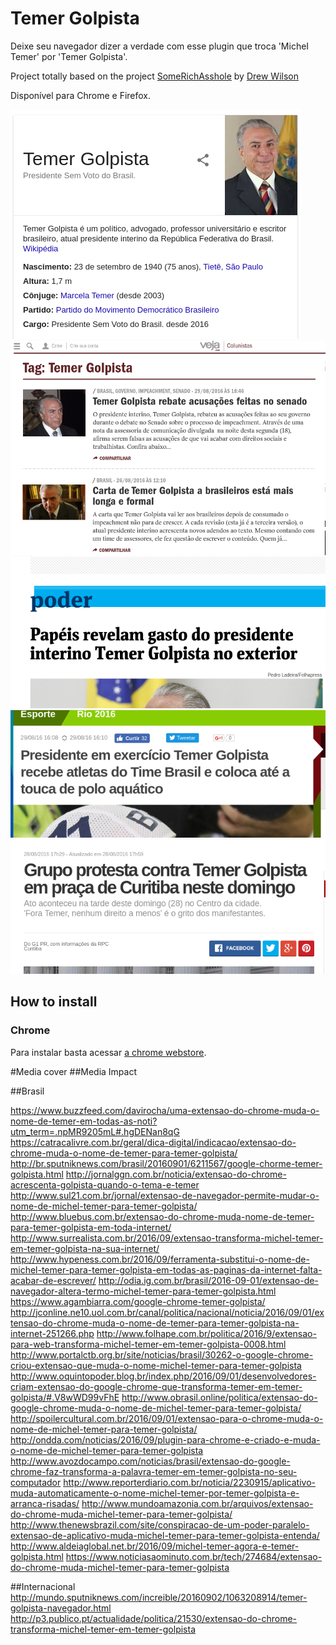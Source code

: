 Temer Golpista
=============

 Deixe seu navegador dizer a verdade com esse plugin que troca 'MicheI Temer' por 'Temer Golpista'.

Project totally based on the project [SomeRichAsshole](https://github.com/drewrwilson/SomeRichAsshole) by [Drew Wilson](https://github.com/drewrwilson)

Disponível para Chrome e Firefox.

![Screenshot2](/screenshots/screenshot-temer-golpista5.png)
![Screenshot1](/screenshots/screenshot-temer-golpista1.png)
![Screenshot2](/screenshots/screenshot-temer-golpista2.png)
![Screenshot2](/screenshots/screenshot-temer-golpista3.png)
![Screenshot2](/screenshots/screenshot-temer-golpista4.png)


## How to install

### Chrome

Para instalar basta acessar [a chrome webstore](https://chrome.google.com/webstore/detail/temer-golpista/dompoccllcaliphengbfbjihlnjnohae?hl=pt-BR).


#Media cover
##Media Impact

##Brasil

https://www.buzzfeed.com/davirocha/uma-extensao-do-chrome-muda-o-nome-de-temer-em-todas-as-noti?utm_term=.npMR9205mL#.hgDENan8qG
https://catracalivre.com.br/geral/dica-digital/indicacao/extensao-do-chrome-muda-o-nome-de-temer-para-temer-golpista/
http://br.sputniknews.com/brasil/20160901/6211567/google-chorme-temer-golpista.html
http://jornalggn.com.br/noticia/extensao-do-chrome-acrescenta-golpista-quando-o-tema-e-temer
http://www.sul21.com.br/jornal/extensao-de-navegador-permite-mudar-o-nome-de-michel-temer-para-temer-golpista/
http://www.bluebus.com.br/extensao-do-chrome-muda-nome-de-temer-para-temer-golpista-em-toda-internet/
http://www.surrealista.com.br/2016/09/extensao-transforma-michel-temer-em-temer-golpista-na-sua-internet/
http://www.hypeness.com.br/2016/09/ferramenta-substitui-o-nome-de-michel-temer-para-temer-golpista-em-todas-as-paginas-da-internet-falta-acabar-de-escrever/
http://odia.ig.com.br/brasil/2016-09-01/extensao-de-navegador-altera-termo-michel-temer-para-temer-golpista.html
https://www.agambiarra.com/google-chrome-temer-golpista/
http://jconline.ne10.uol.com.br/canal/politica/nacional/noticia/2016/09/01/extensao-do-chrome-muda-o-nome-de-temer-para-temer-golpista-na-internet-251266.php
http://www.folhape.com.br/politica/2016/9/extensao-para-web-transforma-michel-temer-em-temer-golpista-0008.html
http://www.portalctb.org.br/site/noticias/brasil/30262-o-google-chrome-criou-extensao-que-muda-o-nome-michel-temer-para-temer-golpista
http://www.oquintopoder.blog.br/index.php/2016/09/01/desenvolvedores-criam-extensao-do-google-chrome-que-transforma-temer-em-temer-golpista/#.V8wWD99vFhE
http://www.obrasil.online/politica/extensao-do-google-chrome-muda-o-nome-de-michel-temer-para-temer-golpista/
http://spoilercultural.com.br/2016/09/01/extensao-para-o-chrome-muda-o-nome-de-michel-temer-para-temer-golpista/
http://ondda.com/noticias/2016/09/plugin-para-chrome-e-criado-e-muda-o-nome-de-michel-temer-para-temer-golpista
http://www.avozdocampo.com/noticias/brasil/extensao-do-google-chrome-faz-transforma-a-palavra-temer-em-temer-golpista-no-seu-computador
http://www.reporterdiario.com.br/noticia/2230915/aplicativo-muda-automaticamente-o-nome-michel-temer-por-temer-golpista-e-arranca-risadas/
http://www.mundoamazonia.com.br/arquivos/extensao-do-chrome-muda-michel-temer-para-temer-golpista/
http://www.thenewsbrazil.com/site/conspiracao-de-um-poder-paralelo-extensao-de-aplicativo-muda-michel-temer-para-temer-golpista-entenda/
http://www.aldeiaglobal.net.br/2016/09/michel-temer-agora-e-temer-golpista.html
https://www.noticiasaominuto.com.br/tech/274684/extensao-do-chrome-muda-michel-temer-para-temer-golpista

##Internacional
http://mundo.sputniknews.com/increible/20160902/1063208914/temer-golpista-navegador.html
http://p3.publico.pt/actualidade/politica/21530/extensao-do-chrome-transforma-michel-temer-em-temer-golpista
